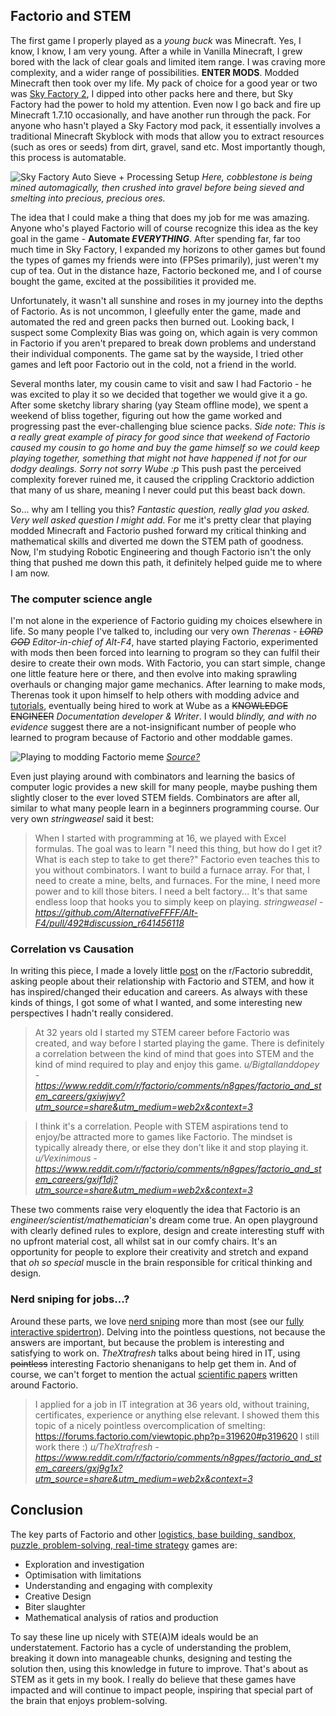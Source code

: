 ## Factorio and STEM

The first game I properly played as a *young buck* was Minecraft. Yes, I know, I know, I am very young. After a while in Vanilla Minecraft, I grew bored with the lack of clear goals and limited item range. I was craving more complexity, and a wider range of possibilities. **ENTER MODS**. Modded Minecraft then took over my life. My pack of choice for a good year or two was [Sky Factory 2](https://atlauncher.com/pack/skyfactory), I dipped into other packs here and there, but Sky Factory had the power to hold my attention. Even now I go back and fire up Minecraft 1.7.10 occasionally, and have another run through the pack. For anyone who hasn't played a Sky Factory mod pack, it essentially involves a traditional Minecraft Skyblock with mods that allow you to extract resources (such as ores or seeds) from dirt, gravel, sand etc. Most importantly though, this process is automatable.

![Sky Factory Auto Sieve + Processing Setup]()
*Here, cobblestone is being mined automagically, then crushed into gravel before being sieved and smelting into precious, precious ores.*

The idea that I could make a thing that does my job for me was amazing. Anyone who's played Factorio will of course recognize this idea as the key goal in the game - **Automate *EVERYTHING***. After spending far, far too much time in Sky Factory, I expanded my horizons to other games but found the types of games my friends were into (FPSes primarily), just weren't my cup of tea. Out in the distance haze, Factorio beckoned me, and I of course bought the game, excited at the possibilities it provided me. 

Unfortunately, it wasn't all sunshine and roses in my journey into the depths of Factorio. As is not uncommon, I gleefully enter the game, made and automated the red and green packs then burned out. Looking back, I suspect some Complexity Bias was going on, which again is very common in Factorio if you aren't prepared to break down problems and understand their individual components. The game sat by the wayside, I tried other games and left poor Factorio out in the cold, not a friend in the world.

Several months later, my cousin came to visit and saw I had Factorio - he was excited to play it so we decided that together we would give it a go. After some sketchy library sharing (yay Steam offline mode), we spent a weekend of bliss together, figuring out how the game worked and progressing past the ever-challenging blue science packs. *Side note: This is a really great example of piracy for good since that weekend of Factorio caused my cousin to go home and buy the game himself so we could keep playing together, something that might not have happened if not for our dodgy dealings. Sorry not sorry Wube :p* This push past the perceived complexity forever ruined me, it caused the crippling Cracktorio addiction that many of us share, meaning I never could put this beast back down.

So... why am I telling you this? *Fantastic question, really glad you asked. Very well asked question I might add.* For me it's pretty clear that playing modded Minecraft and Factorio pushed forward my critical thinking and mathematical skills and diverted me down the STEM path of goodness. Now, I'm studying Robotic Engineering and though Factorio isn't the only thing that pushed me down this path, it definitely helped guide me to where I am now.

### The computer science angle

I'm not alone in the experience of Factorio guiding my choices elsewhere in life. So many people I've talked to, including our very own *Therenas - ~~LORD GOD~~ Editor-in-chief of Alt-F4*, have started playing Factorio, experimented with mods then been forced into learning to program so they can fulfil their desire to create their own mods. With Factorio, you can start simple, change one little feature here or there, and then evolve into making sprawling overhauls or changing major game mechanics. After learning to make mods, Therenas took it upon himself to help others with modding advice and [tutorials](https://github.com/ClaudeMetz/UntitledGuiGuide/wiki), eventually being hired to work at Wube as a ~~KNOWLEDGE ENGINEER~~ *Documentation developer & Writer*. I would *blindly, and with no evidence* suggest there are a not-insignificant number of people who learned to program because of Factorio and other moddable games. 

![Playing to modding Factorio meme](https://cdn.discordapp.com/attachments/603392474458882065/745728165116248144/mod_brain.png)
*[Source?](https://discord.com/channels/139677590393716737/306402592265732098/672169819696791582)*

Even just playing around with combinators and learning the basics of computer logic provides a new skill for many people, maybe pushing them slightly closer to the ever loved STEM fields. Combinators are after all, similar to what many people learn in a beginners programming course. Our very own *stringweasel* said it best:

> When I started with programming at 16, we played with Excel formulas. The goal was to learn "I need this thing, but how do I get it? What is each step to take to get there?" Factorio even teaches this to you without combinators. I want to build a furnace array. For that, I need to create a mine, belts, and furnaces. For the mine, I need more power and to kill those biters. I need a belt factory... It's that same endless loop that hooks you to simply keep on playing.
*stringweasel - https://github.com/AlternativeFFFF/Alt-F4/pull/492#discussion_r641456118*

### Correlation vs Causation

In writing this piece,  I made a lovely little [post](https://www.reddit.com/r/factorio/comments/n8gpes/factorio_and_stem_careers/) on the r/Factorio subreddit, asking people about their relationship with Factorio and STEM, and how it has inspired/changed their education and careers. As always with these kinds of things, I got some of what I wanted, and some interesting new perspectives I hadn't really considered.

> At 32 years old I started my STEM career before Factorio was created, and way before I started playing the game. There is definitely a correlation between the kind of mind that goes into STEM and the kind of mind required to play and enjoy this game.
*u/Bigtallanddopey - https://www.reddit.com/r/factorio/comments/n8gpes/factorio_and_stem_careers/gxiwjwy?utm_source=share&utm_medium=web2x&context=3*

> I think it's a correlation. People with STEM aspirations tend to enjoy/be attracted more to games like Factorio. The mindset is typically already there, or else they don't like it and stop playing it.
*u/Vexinimous - https://www.reddit.com/r/factorio/comments/n8gpes/factorio_and_stem_careers/gxif1dj?utm_source=share&utm_medium=web2x&context=3*

These two comments raise very eloquently the idea that Factorio is an *engineer/scientist/mathematician*'s dream come true. An open playground with clearly defined rules to explore, design and create interesting stuff with no upfront material cost, all whilst sat in our comfy chairs. It's an opportunity for people to explore their creativity and stretch and expand that *oh so special* muscle in the brain responsible for critical thinking and design.

### Nerd sniping for jobs...?

Around these parts, we love [nerd sniping](https://xkcd.com/356/) more than most (see our [fully interactive spidertron](https://alt-f4.blog/ALTF4-12/#building-spidertron-for-the-web-xthexder)). Delving into the pointless questions, not because the answers are important, but because the problem is interesting and satisfying to work on. *TheXtrafresh* talks about being hired in IT, using ~~pointless~~ interesting Factorio shenanigans to help get them in. And of course, we can't forget to mention the actual [scientific papers](https://arxiv.org/abs/2102.04871) written around Factorio.

> I applied for a job in IT integration at 36 years old, without training, certificates, experience or anything else relevant. I showed them this topic of a nicely pointless overcomplication of smelting: https://forums.factorio.com/viewtopic.php?p=319620#p319620 I still work there :)
*u/TheXtrafresh - https://www.reddit.com/r/factorio/comments/n8gpes/factorio_and_stem_careers/gxj9g1x?utm_source=share&utm_medium=web2x&context=3*

## Conclusion

The key parts of Factorio and other [logistics, base building, sandbox, puzzle, problem-solving, real-time strategy](https://www.reddit.com/r/factorio/comments/9z8x5m/does_factorio_merit_the_creation_of_a_new/) games are:

 * Exploration and investigation
 * Optimisation with limitations
 * Understanding and engaging with complexity
 * Creative Design
 * Biter slaughter
 * Mathematical analysis of ratios and production

To say these line up nicely with STE(A)M ideals would be an understatement. Factorio has a cycle of understanding the problem, breaking it down into manageable chunks, designing and testing the solution then, using this knowledge in future to improve. That's about as STEM as it gets in my book. I  really do believe that these games have impacted and will continue to impact people, inspiring that special part of the brain that enjoys problem-solving.
